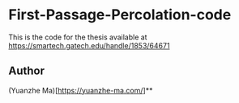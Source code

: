 # First-Passage-Percolation-code
This is the code for the thesis available at https://smartech.gatech.edu/handle/1853/64671

## Author
(Yuanzhe Ma)[https://yuanzhe-ma.com/]**
